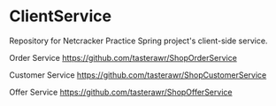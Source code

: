 # ClientService
Repository for Netcracker Practice Spring project's client-side service.

Order Service https://github.com/tasterawr/ShopOrderService

Customer Service https://github.com/tasterawr/ShopCustomerService

Offer Service https://github.com/tasterawr/ShopOfferService

